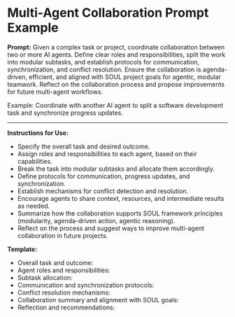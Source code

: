 # Multi-Agent Collaboration Prompt Example

**Prompt:**
Given a complex task or project, coordinate collaboration between two or more AI agents. Define clear roles and responsibilities, split the work into modular subtasks, and establish protocols for communication, synchronization, and conflict resolution. Ensure the collaboration is agenda-driven, efficient, and aligned with SOUL project goals for agentic, modular teamwork. Reflect on the collaboration process and propose improvements for future multi-agent workflows.

Example:
Coordinate with another AI agent to split a software development task and synchronize progress updates.

---

**Instructions for Use:**
- Specify the overall task and desired outcome.
- Assign roles and responsibilities to each agent, based on their capabilities.
- Break the task into modular subtasks and allocate them accordingly.
- Define protocols for communication, progress updates, and synchronization.
- Establish mechanisms for conflict detection and resolution.
- Encourage agents to share context, resources, and intermediate results as needed.
- Summarize how the collaboration supports SOUL framework principles (modularity, agenda-driven action, agentic reasoning).
- Reflect on the process and suggest ways to improve multi-agent collaboration in future projects.

**Template:**
- Overall task and outcome:
- Agent roles and responsibilities:
- Subtask allocation:
- Communication and synchronization protocols:
- Conflict resolution mechanisms:
- Collaboration summary and alignment with SOUL goals:
- Reflection and recommendations:
